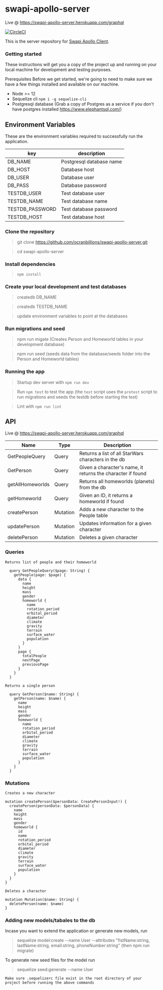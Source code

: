 # swapi-apollo-server

Live @ https://swapi-apollo-server.herokuapp.com/graphql

[![CircleCI](https://circleci.com/gh/ocranbillions/swapi-apollo-server/tree/main.svg?style=svg)](https://circleci.com/gh/ocranbillions/swapi-apollo-server/tree/main)

This is the server repository for [Swapi Apollo Client](https://github.com/ocranbillions/swapi-apollo-client).

### Getting started
These instructions will get you a copy of the project up and running on your local machine for development and testing purposes.

Prerequisites
Before we get started, we're going to need to make sure we have a few things installed and available on our machine.

- Node >= 12
- Sequelize cli `npm i -g sequelize-cli`
- Postgresql database (Grab a copy of Postgres as a service if you don't have postgres installed https://www.elephantsql.com/)


## Environment Variables

These are the environment variables required to successfully run the application.

| key                   | description                                       |
| --------------------- | ------------------------------------------------- |
| DB_NAME               | Postgresql database name                                  |
| DB_HOST               | Database host       |
| DB_USER               | Database user |
| DB_PASS               | Database password                                |
| TESTDB_USER           | Test database user                                |
| TESTDB_NAME           | Test database name                                |
| TESTDB_PASSWORD       | Test database password                                   |
| TESTDB_HOST           | Test database host                                  |


### Clone the repository
> git clone https://github.com/ocranbillions/swapi-apollo-server.git

> cd swapi-apollo-server

### Install dependencies
> `npm install`

### Create your local development and test databases

> createdb DB_NAME

> createdb TESTDB_NAME

> update environment variables to point at the databases


### Run migrations and seed

> npm run migate (Creates Person and Homeworld tables in your development database)

> npm run seed (seeds data from the database/seeds folder into the Person and Homeworld tables)


### Running the app

> Startup dev server with `npm run dev`

> Run `npm test` to test the app (the `test` script uses the `pretest` script to run migrations and seeds the testdb before starting the test)

> Lint with `npm run lint`


## API 
Live @ https://swapi-apollo-server.herokuapp.com/graphql


| Name                   | Type     | Description                                                  |
| ---------------------- | -------- | ------------------------------------------------------------ |
| GetPeopleQuery         | Query    | Returns a list of all StarWars characters in the db          |
| GetPerson              | Query    | Given a character's name, it returns the character if found  |
| getAllHomeworlds       | Query    | Returns all homeworlds (planets) from the db                 |
| getHomeworld           | Query    | Given an ID, it returns a homeworld if found                 |
| createPerson           | Mutation | Adds a new character to the People table                     |
| updatePerson           | Mutation | Updates information for a given character                    |
| deletePerson           | Mutation | Deletes a given character                                    |


### Queries
`Returns list of people and their homeworld`
```
  query GetPeopleQuery($page: String) {
    getPeople(page: $page) {
      data {
        name
        height
        mass
        gender
        homeworld {
          name
          rotation_period
          orbital_period
          diameter
          climate
          gravity
          terrain
          surface_water
          population
        }
      }
      page {
        totalPeople
        nextPage
        previousPage
      }
    }
  }
```

`Returns a single person`
```
  query GetPerson($name: String) {
    getPerson(name: $name) {
      name
      height
      mass
      gender
      homeworld {
        name
        rotation_period
        orbital_period
        diameter
        climate
        gravity
        terrain
        surface_water
        population
      }
    }
  }
```

### Mutations
``Creates a new character``
```
mutation createPerson($personData: CreatePersonInput!) {
  createPerson(personData: $personData) {
    name
    height
    mass
    gender
    homeworld {
      id
      name
      rotation_period
      orbital_period
      diameter
      climate
      gravity
      terrain
      surface_water
      population
    }
  }
}
```

`Deletes a character`

```  
mutation Mutation($name: String) {
  deletePerson(name: $name)
}
```

### Adding new models/tabales to the db
Incase you want to extend the application or generate new models, run 

> sequelize model:create --name User --attributes "fistName:string, lastName:string, email:string, phoneNumber:string" (then npm run migrate)

To generate new seed files for the model run

> sequelize seed:generate --name User

`Make sure .sequelizerc file exist in the root directory of your project before running the above commands`
